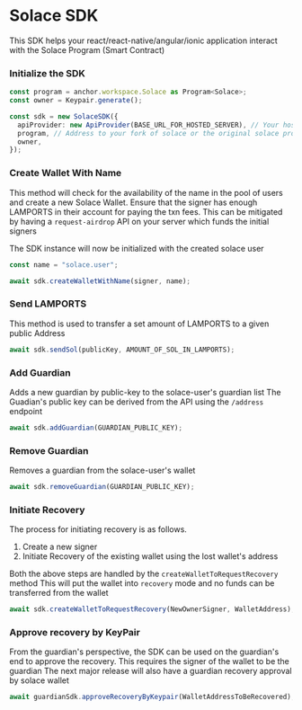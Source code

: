 # Solace SDK

This SDK helps your react/react-native/angular/ionic application interact with the Solace Program (Smart Contract)

### Initialize the SDK

```ts
const program = anchor.workspace.Solace as Program<Solace>;
const owner = Keypair.generate();

const sdk = new SolaceSDK({
  apiProvider: new ApiProvider(BASE_URL_FOR_HOSTED_SERVER), // Your hosted server with IPFS support
  program, // Address to your fork of solace or the original solace program
  owner,
});
```

### Create Wallet With Name

This method will check for the availability of the name in the pool of users and create a new Solace Wallet.
Ensure that the signer has enough LAMPORTS in their account for paying the txn fees. This can be mitigated by having a `request-airdrop` API on your server which funds the initial signers

The SDK instance will now be initialized with the created solace user

```ts
const name = "solace.user";

await sdk.createWalletWithName(signer, name);
```

### Send LAMPORTS

This method is used to transfer a set amount of LAMPORTS to a given public Address

```ts
await sdk.sendSol(publicKey, AMOUNT_OF_SOL_IN_LAMPORTS);
```

### Add Guardian

Adds a new guardian by public-key to the solace-user's guardian list
The Guadian's public key can be derived from the API using the `/address` endpoint

```ts
await sdk.addGuardian(GUARDIAN_PUBLIC_KEY);
```

### Remove Guardian

Removes a guardian from the solace-user's wallet

```ts
await sdk.removeGuardian(GUARDIAN_PUBLIC_KEY);
```

### Initiate Recovery

The process for initiating recovery is as follows.

1. Create a new signer
2. Initiate Recovery of the existing wallet using the lost wallet's address

Both the above steps are handled by the `createWalletToRequestRecovery` method
This will put the wallet into `recovery` mode and no funds can be transferred from the wallet

```ts
await sdk.createWalletToRequestRecovery(NewOwnerSigner, WalletAddress);
```

### Approve recovery by KeyPair

From the guardian's perspective, the SDK can be used on the guardian's end to approve the recovery. This requires the signer of the wallet to be the guardian
The next major release will also have a guardian recovery approval by solace wallet

```ts
await guardianSdk.approveRecoveryByKeypair(WalletAddressToBeRecovered);
```
